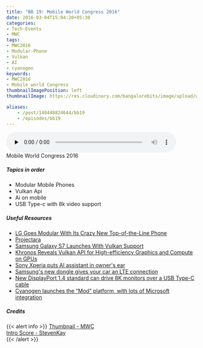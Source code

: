 ```yaml
---
title: "BB 19: Mobile World Congress 2016"
date: 2016-03-04T15:04:20+05:30
categories:
- Tech-Events
- MWC
tags:
- MWC2016
- Modular-Phone
- Vulkan
- AI
- cyanogen
keywords:
- MWC2016
- Mobile world Congress
thumbnailImagePosition: left
thumbnailImage: https://res.cloudinary.com/bangalorebits/image/upload/w_800,h_800,c_fill,r_50,bo_4px_solid_black/v1517410305/bb-episode-assets/bb19-thumbnail.jpg

aliases:
    - /post/140448824644/bb19
    - /episodes/bb19
---
```

<audio controls="controls" controls style="width: 450px;" preload="none" id="audio_player"><source  src='http://bangalorebits.s3.amazonaws.com/2016/BB_EP19_2016-10.mp3' type="audio/mp3">  </audio>
<BR>
Mobile World Congress 2016
<!--more-->
##### Topics in order
- Modular Mobile Phones
- Vulkan Api
- Ai on mobile
- USB Type-c with 8k video support


##### Useful Resources
*   [LG Goes Modular With Its Crazy New Top-of-the-Line Phone](http://www.wired.com/2016/02/lg-g5-announce/)
*   [Projectara](http://www.projectara.com)
*   [Samsung Galaxy S7 Launches With Vulkan Support](https://www.phoronix.com/scan.php?page=news_item&px=Galaxy-S7-Launch-Event)
*   [Khronos Reveals Vulkan API for High-efficiency Graphics and Compute on GPUs](https://www.khronos.org/news/press/khronos-reveals-vulkan-api-for-high-efficiency-graphics-and-compute-on-gpus)
*   [Sony Xperia puts AI assistant in owner's ear](http://www.bbc.com/news/technology-35627453)
*   [Samsung's new dongle gives your car an LTE connection](http://www.theverge.com/2016/2/21/11081476/samsung-connected-car-lte-dongle-mwc-2016)
*   [New DisplayPort 1.4 standard can drive 8K monitors over a USB Type-C cable](http://arstechnica.com/gadgets/2016/03/new-displayport-1-4-standard-can-drive-8k-monitors-over-a-usb-type-c-cable/)
*   [Cyanogen launches the “Mod” platform, with lots of Microsoft integration](http://arstechnica.com/gadgets/2016/02/cyanogen-launches-the-mod-platform-with-lots-of-microsoft-integration/?comments=1)


##### Credits

{{< alert info  >}}
  [Thumbnail - MWC](https://www.mobileworldcongress.com/) <BR>
  [Intro Score - StevenKay](https://plus.google.com/+StevenKay_Detachment)<BR>
{{< /alert >}}
